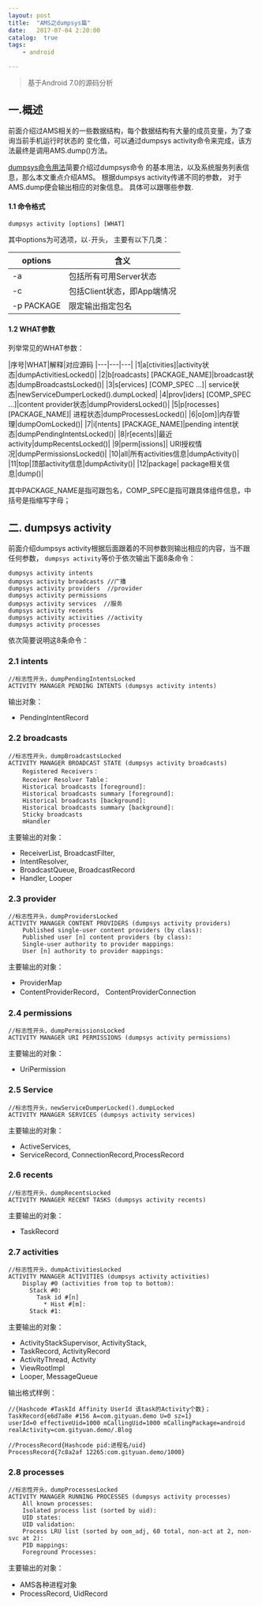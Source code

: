 ```yaml
---
layout: post
title:  "AMS之dumpsys篇"
date:   2017-07-04 2:20:00
catalog:  true
tags:
    - android

---
```



> 基于Android 7.0的源码分析

## 一.概述

前面介绍过AMS相关的一些数据结构，每个数据结构有大量的成员变量，为了查询当前手机运行时状态的
变化值，可以通过dumpsys activity命令来完成，该方法最终是调用AMS.dump()方法。

[dumpsys命令用法](https://panard313.github.io/2016/05/14/dumpsys-command/)简要介绍过dumpsys命令
的基本用法，以及系统服务列表信息，那么本文重点介绍AMS。
根据dumpsys activity传递不同的参数， 对于AMS.dump便会输出相应的对象信息。
具体可以跟哪些参数.

#### 1.1 命令格式

    dumpsys activity [options] [WHAT]

其中options为可选项，以`-`开头， 主要有以下几类：

|options|含义|
|---|---|
|-a|包括所有可用Server状态|
|-c|包括Client状态，即App端情况|
|-p PACKAGE|限定输出指定包名|

#### 1.2 WHAT参数

列举常见的WHAT参数：

|序号|WHAT|解释|对应源码
|---|---|---|
|1|a[ctivities]|activity状态|dumpActivitiesLocked()|
|2|b[roadcasts] [PACKAGE_NAME]|broadcast状态|dumpBroadcastsLocked()|
|3|s[ervices] [COMP_SPEC ...]| service状态|newServiceDumperLocked().dumpLocked|
|4|prov[iders] [COMP_SPEC ...]|content provider状态|dumpProvidersLocked()|
|5|p[rocesses] [PACKAGE_NAME]| 进程状态|dumpProcessesLocked()|
|6|o[om]|内存管理|dumpOomLocked()|
|7|i[ntents] [PACKAGE_NAME]|pending intent状态|dumpPendingIntentsLocked()|
|8|r[ecents]|最近activity|dumpRecentsLocked()|
|9|perm[issions]| URI授权情况|dumpPermissionsLocked()|
|10|all|所有activities信息|dumpActivity()|
|11|top|顶部activity信息|dumpActivity()|
|12|package| package相关信息|dump()|

其中PACKAGE_NAME是指可跟包名，COMP_SPEC是指可跟具体组件信息，中括号是指缩写字母；


## 二. dumpsys activity

前面介绍dumpsys activity根据后面跟着的不同参数则输出相应的内容，当不跟任何参数，
`dumpsys activity`等价于依次输出下面8条命令：

    dumpsys activity intents
    dumpsys activity broadcasts //广播
    dumpsys activity providers  //provider
    dumpsys activity permissions
    dumpsys activity services  //服务
    dumpsys activity recents
    dumpsys activity activities //activity
    dumpsys activity processes

依次简要说明这8条命令：

### 2.1 intents

    //标志性开头，dumpPendingIntentsLocked
    ACTIVITY MANAGER PENDING INTENTS (dumpsys activity intents)

输出对象：

- PendingIntentRecord

### 2.2 broadcasts

    //标志性开头，dumpBroadcastsLocked
    ACTIVITY MANAGER BROADCAST STATE (dumpsys activity broadcasts)
        Registered Receivers：
        Receiver Resolver Table：
        Historical broadcasts [foreground]:
        Historical broadcasts summary [foreground]:
        Historical broadcasts [background]:
        Historical broadcasts summary [background]:
        Sticky broadcasts
        mHandler

主要输出的对象：

- ReceiverList, BroadcastFilter, 
- IntentResolver, 
- BroadcastQueue, BroadcastRecord
- Handler, Looper


### 2.3 provider

    //标志性开头，dumpProvidersLocked
    ACTIVITY MANAGER CONTENT PROVIDERS (dumpsys activity providers)
        Published single-user content providers (by class):
        Published user [n] content providers (by class):
        Single-user authority to provider mappings:
        User [n] authority to provider mappings:

主要输出的对象：

- ProviderMap
- ContentProviderRecord， ContentProviderConnection

### 2.4 permissions

    //标志性开头，dumpPermissionsLocked
    ACTIVITY MANAGER URI PERMISSIONS (dumpsys activity permissions)
    
主要输出的对象：
  
- UriPermission

### 2.5 Service

    //标志性开头，newServiceDumperLocked().dumpLocked
    ACTIVITY MANAGER SERVICES (dumpsys activity services)

主要输出的对象：

- ActiveServices, 
- ServiceRecord, ConnectionRecord,ProcessRecord

### 2.6 recents

    //标志性开头，dumpRecentsLocked
    ACTIVITY MANAGER RECENT TASKS (dumpsys activity recents)

主要输出的对象：

- TaskRecord

### 2.7 activities

    //标志性开头，dumpActivitiesLocked
    ACTIVITY MANAGER ACTIVITIES (dumpsys activity activities)
        Display #0 (activities from top to bottom):
          Stack #0:
            Task id #[n]
              * Hist #[m]:
          Stack #1:
            
          
主要输出的对象：

- ActivityStackSupervisor, ActivityStack, 
- TaskRecord, ActivityRecord
- ActivityThread, Activity
- ViewRootImpl
- Looper, MessageQueue

输出格式样例：

    //{Hashcode #TaskId Affinity UserId 该task的Activity个数}；
    TaskRecord{e6d7a8e #156 A=com.gityuan.demo U=0 sz=1}
    userId=0 effectiveUid=1000 mCallingUid=1000 mCallingPackage=android
    realActivity=com.gityuan.demo/.Blog

    //ProcessRecord{Hashcode pid:进程名/uid}
    ProcessRecord{7c8a2af 12265:com.gityuan.demo/1000}


### 2.8 processes

    //标志性开头，dumpProcessesLocked
    ACTIVITY MANAGER RUNNING PROCESSES (dumpsys activity processes)
        All known processes:
        Isolated process list (sorted by uid):
        UID states:
        UID validation:
        Process LRU list (sorted by oom_adj, 60 total, non-act at 2, non-svc at 2):
        PID mappings:
        Foreground Processes:

主要输出的对象：

- AMS各种进程对象
- ProcessRecord, UidRecord
